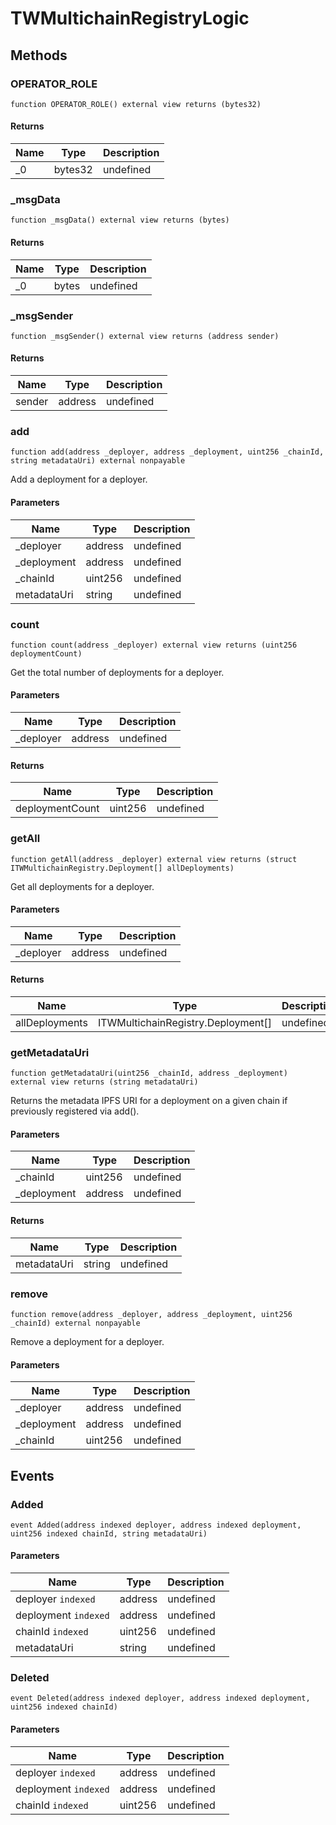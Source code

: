 # TWMultichainRegistryLogic









## Methods

### OPERATOR_ROLE

```solidity
function OPERATOR_ROLE() external view returns (bytes32)
```






#### Returns

| Name | Type | Description |
|---|---|---|
| _0 | bytes32 | undefined |

### _msgData

```solidity
function _msgData() external view returns (bytes)
```






#### Returns

| Name | Type | Description |
|---|---|---|
| _0 | bytes | undefined |

### _msgSender

```solidity
function _msgSender() external view returns (address sender)
```






#### Returns

| Name | Type | Description |
|---|---|---|
| sender | address | undefined |

### add

```solidity
function add(address _deployer, address _deployment, uint256 _chainId, string metadataUri) external nonpayable
```

Add a deployment for a deployer.



#### Parameters

| Name | Type | Description |
|---|---|---|
| _deployer | address | undefined |
| _deployment | address | undefined |
| _chainId | uint256 | undefined |
| metadataUri | string | undefined |

### count

```solidity
function count(address _deployer) external view returns (uint256 deploymentCount)
```

Get the total number of deployments for a deployer.



#### Parameters

| Name | Type | Description |
|---|---|---|
| _deployer | address | undefined |

#### Returns

| Name | Type | Description |
|---|---|---|
| deploymentCount | uint256 | undefined |

### getAll

```solidity
function getAll(address _deployer) external view returns (struct ITWMultichainRegistry.Deployment[] allDeployments)
```

Get all deployments for a deployer.



#### Parameters

| Name | Type | Description |
|---|---|---|
| _deployer | address | undefined |

#### Returns

| Name | Type | Description |
|---|---|---|
| allDeployments | ITWMultichainRegistry.Deployment[] | undefined |

### getMetadataUri

```solidity
function getMetadataUri(uint256 _chainId, address _deployment) external view returns (string metadataUri)
```

Returns the metadata IPFS URI for a deployment on a given chain if previously registered via add().



#### Parameters

| Name | Type | Description |
|---|---|---|
| _chainId | uint256 | undefined |
| _deployment | address | undefined |

#### Returns

| Name | Type | Description |
|---|---|---|
| metadataUri | string | undefined |

### remove

```solidity
function remove(address _deployer, address _deployment, uint256 _chainId) external nonpayable
```

Remove a deployment for a deployer.



#### Parameters

| Name | Type | Description |
|---|---|---|
| _deployer | address | undefined |
| _deployment | address | undefined |
| _chainId | uint256 | undefined |



## Events

### Added

```solidity
event Added(address indexed deployer, address indexed deployment, uint256 indexed chainId, string metadataUri)
```





#### Parameters

| Name | Type | Description |
|---|---|---|
| deployer `indexed` | address | undefined |
| deployment `indexed` | address | undefined |
| chainId `indexed` | uint256 | undefined |
| metadataUri  | string | undefined |

### Deleted

```solidity
event Deleted(address indexed deployer, address indexed deployment, uint256 indexed chainId)
```





#### Parameters

| Name | Type | Description |
|---|---|---|
| deployer `indexed` | address | undefined |
| deployment `indexed` | address | undefined |
| chainId `indexed` | uint256 | undefined |



